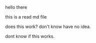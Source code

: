 hello there

this is a read md file

does this work? don't know have no idea. 

dont know if this works. 